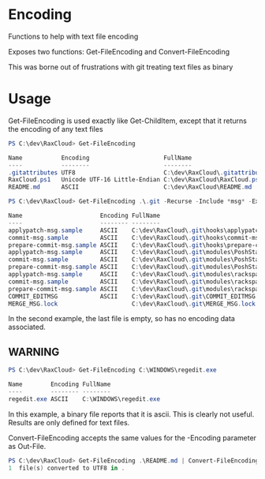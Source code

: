 # Encoding
Functions to help with text file encoding

Exposes two functions: Get-FileEncoding and Convert-FileEncoding

This was borne out of frustrations with git treating text files as binary

# Usage
Get-FileEncoding is used exactly like Get-ChildItem, except that it returns the encoding of any text files

```powershell
PS C:\dev\RaxCloud> Get-FileEncoding

Name           Encoding                     FullName
----           --------                     --------
.gitattributes UTF8                         C:\dev\RaxCloud\.gitattributes
RaxCloud.ps1   Unicode UTF-16 Little-Endian C:\dev\RaxCloud\RaxCloud.ps1
README.md      ASCII                        C:\dev\RaxCloud\README.md
```

```powershell
PS C:\dev\RaxCloud> Get-FileEncoding .\.git -Recurse -Include *msg* -Exclude hooks

Name                      Encoding FullName
----                      -------- --------
applypatch-msg.sample     ASCII    C:\dev\RaxCloud\.git\hooks\applypatch-msg.sample
commit-msg.sample         ASCII    C:\dev\RaxCloud\.git\hooks\commit-msg.sample
prepare-commit-msg.sample ASCII    C:\dev\RaxCloud\.git\hooks\prepare-commit-msg.sample
applypatch-msg.sample     ASCII    C:\dev\RaxCloud\.git\modules\PoshStack\hooks\applypatch-msg.sample
commit-msg.sample         ASCII    C:\dev\RaxCloud\.git\modules\PoshStack\hooks\commit-msg.sample
prepare-commit-msg.sample ASCII    C:\dev\RaxCloud\.git\modules\PoshStack\hooks\prepare-commit-msg.sample
applypatch-msg.sample     ASCII    C:\dev\RaxCloud\.git\modules\rackspacecloud_powershell\hooks\applypatch-msg.sample
commit-msg.sample         ASCII    C:\dev\RaxCloud\.git\modules\rackspacecloud_powershell\hooks\commit-msg.sample
prepare-commit-msg.sample ASCII    C:\dev\RaxCloud\.git\modules\rackspacecloud_powershell\hooks\prepare-commit-msg.sample
COMMIT_EDITMSG            ASCII    C:\dev\RaxCloud\.git\COMMIT_EDITMSG
MERGE_MSG.lock                     C:\dev\RaxCloud\.git\MERGE_MSG.lock
```

In the second example, the last file is empty, so has no encoding data associated.

## WARNING

```powershell
PS C:\dev\RaxCloud> Get-FileEncoding C:\WINDOWS\regedit.exe

Name        Encoding FullName
----        -------- --------
regedit.exe ASCII    C:\WINDOWS\regedit.exe
```

In this example, a binary file reports that it is ascii. This is clearly not useful. Results are only defined for text files.


Convert-FileEncoding accepts the same values for the -Encoding parameter as Out-File.

```powershell
PS C:\dev\RaxCloud> Get-FileEncoding .\README.md | Convert-FileEncoding -Encoding UTF8
1  file(s) converted to UTF8 in .
```